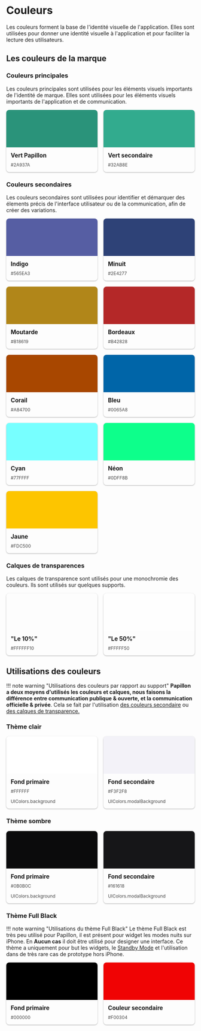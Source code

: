 # Couleurs

Les couleurs forment la base de l'identité visuelle de l'application. Elles sont utilisées pour donner une identité visuelle à l'application et pour faciliter la lecture des utilisateurs.

## Les couleurs de la marque

### Couleurs principales

Les couleurs principales sont utilisées pour les éléments visuels importants de l'identité de marque. Elles sont utilisées pour les éléments visuels importants de l'application et de communication.

<div class="cards">
  <div class="card">
    <div
      class="color_preview"
      style="background-color: #2A937A"
    ></div>
    <h3>Vert Papillon</h3>
    <p>#2A937A</p>
  </div>
  <div class="card">
    <div
      class="color_preview"
      style="background-color: #32AB8E"
    ></div>
    <h3>Vert secondaire</h3>
    <p>#32AB8E</p>
  </div>
</div>

### Couleurs secondaires

Les couleurs secondaires sont utilisées pour identifier et démarquer des élements précis de l'interface utilisateur ou de la communication, afin de créer des variations.

<div class="cards">
  <div class="card">
    <div
      class="color_preview"
      style="background-color: #565EA3"
    ></div>
    <h3>Indigo</h3>
    <p>#565EA3</p>
  </div>
  <div class="card">
    <div
      class="color_preview"
      style="background-color: #2E4277"
    ></div>
    <h3>Minuit</h3>
    <p>#2E4277</p>
  </div>
  <div class="card">
    <div
      class="color_preview"
      style="background-color: #B18619"
    ></div>
    <h3>Moutarde</h3>
    <p>#B18619</p>
  </div>
  <div class="card">
    <div
      class="color_preview"
      style="background-color: #B42828"
    ></div>
    <h3>Bordeaux</h3>
    <p>#B42828</p>
  </div>
  <div class="card">
    <div
      class="color_preview"
      style="background-color: #A84700"
    ></div>
    <h3>Corail</h3>
    <p>#A84700</p>
  </div>
  <div class="card">
    <div
      class="color_preview"
      style="background-color: #0065A8"
    ></div>
    <h3>Bleu</h3>
    <p>#0065A8</p>
  </div>
  <div class="card">
    <div
      class="color_preview"
      style="background-color: #77FFFF"
    ></div>
    <h3>Cyan</h3>
    <p>#77FFFF</p>
  </div>
  <div class="card">
    <div
      class="color_preview"
      style="background-color: #0DFF8B"
    ></div>
    <h3>Néon</h3>
    <p>#0DFF8B</p>
  </div>
  <div class="card">
    <div
      class="color_preview"
      style="background-color: #FDC500"
    ></div>
    <h3>Jaune</h3>
    <p>#FDC500</p>
  </div>
</div>

### Calques de transparences

Les calques de transparence sont utilisés pour une monochromie des couleurs. Ils sont utilisés sur quelques supports.

<div class="cards">
  <div class="card">
    <div
      class="color_preview"
      style="background-color: #FFFFFF10"
    ></div>
    <h3>"Le 10%"</h3>
    <p>#FFFFFF10</p>
  </div>
  <div class="card">
    <div
      class="color_preview"
      style="background-color: #FFFFFF50"
    ></div>
    <h3>"Le 50%"</h3>
    <p>#FFFFF50</p>
  </div>
</div>
  
## Utilisations des couleurs


!!! note warning "Utilisations des couleurs par rapport au support"
    **Papillon a deux moyens d'utilisés les couleurs et calques, nous faisons la différence entre communication publique & ouverte, et la communication officielle & privée**.
    Cela se fait par l'utilisation [des couleurs secondaire](#-Couleurs-secondaires) ou [des calques de transparence.](-Calques-de-transparences)

### Thème clair

<div class="cards">
  <div class="card">
    <div
      class="color_preview"
      style="background-color: #FFFFFF"
    ></div>
    <h3>Fond primaire</h3>
    <p>#FFFFFF</p>
    <p>UIColors.background</p>
  </div>
  <div class="card">
    <div
      class="color_preview"
      style="background-color: #F3F2F8"
    ></div>
    <h3>Fond secondaire</h3>
    <p>#F3F2F8</p>
    <p>UIColors.modalBackground</p>
  </div>
</div>

### Thème sombre

<div class="cards">
  <div class="card">
    <div
      class="color_preview"
      style="background-color: #0B0B0C"
    ></div>
    <h3>Fond primaire</h3>
    <p>#0B0B0C</p>
    <p>UIColors.background</p>
  </div>
  <div class="card">
    <div
      class="color_preview"
      style="background-color: #161618"
    ></div>
    <h3>Fond secondaire</h3>
    <p>#161618</p>
    <p>UIColors.modalBackground</p>
  </div>
</div>

### Thème Full Black

!!! note warning "Utilisations du thème Full Black"
    Le thème Full Black est très peu utilisé pour Papillon, il est présent pour widget les modes nuits sur iPhone. En **Aucun cas** il doit
    être utilisé pour designer une interface. Ce thème a uniquement pour but les widgets, le [Standby Mode](https://support.apple.com/fr-fr/guide/iphone/iph878d77632/ios)
    et l'utilisation dans de très rare cas de prototype hors iPhone.

<div class="cards">
  <div class="card">
    <div
      class="color_preview"
      style="background-color: #000000"
    ></div>
    <h3>Fond primaire</h3>
    <p>#000000</p>
  </div>
  <div class="card">
    <div
      class="color_preview"
      style="background-color: #F00304"
    ></div>
    <h3>Couleur secondaire</h3>
    <p>#F00304</p>
  </div>
</div>

<style>
  .cards {
    display: grid;
    grid-template-columns: repeat(auto-fill, minmax(200px, 1fr));
    gap: 16px;
  }

  .card {
    display: flex;
    flex-direction: column;
    gap: 0px;
    padding: 0px;
    border-radius: 8px;

    background-color: var(--md-admonition-bg-color);
    border: 1px solid var(--md-default-fg-color--lighter);

    text-decoration: none;
    color: var(--md-default-fg-color);

    overflow: hidden;

    box-shadow: 0px 1px 3px #00000055;
  }

  .card:hover {
    box-shadow: 0px 2px 6px #00000055;
    transform: translateY(-2px);
  }

  .card * {
    margin: 0;
    padding: 0;
    text-decoration: none;
    color: var(--md-default-fg-color);
  }

  .card .color_preview {
    padding: 10px;
    height: 80px;
    display: flex;
    align-items: center;
    justify-content: center;
    color: #fff;
    font-size: 40px;
  }

    .card .img_preview {
    padding: 10px;
    height: 80px;
    display: flex;
    align-items: center;
    justify-content: center;
    color: #fff;
    font-size: 40px;
    background-image: url('https://raw.githubusercontent.com/PapillonApp/ressources/main/papillon_banner_color.png');
  }

  .card h3 {
    font-size: 1.1em;
    font-weight: bold;
    text-align: left;
    margin: 12px 12px;
    padding: 0;
    margin-bottom: 8px;
  }

  .card p {
    font-size: 0.85em;
    opacity: 0.8;
    text-align: left;
    margin: 0 12px;
    padding: 0;
    margin-bottom: 12px;
  }
</style>

